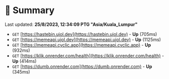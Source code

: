 # 📖 Summary
Last updated: **25/8/2023, 12:34:09 PTG "Asia/Kuala_Lumpur"**

- `GET` [https://hastebin.ujol.dev](https://hastebin.ujol.dev) - **Up** (705ms)
- `GET` [https://memeapi.ujol.dev](https://memeapi.ujol.dev) - **Up** (1125ms)
- `GET` [https://memeapi.cyclic.app](https://memeapi.cyclic.app) - **Up** (932ms)
- `GET` [https://klik.onrender.com/health](https://klik.onrender.com/health) - **Up** (414ms)
- `GET` [https://dumb.onrender.com](https://dumb.onrender.com) - **Up** (345ms)
